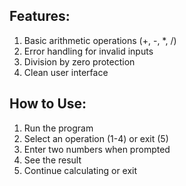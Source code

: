 
## Features:
1. Basic arithmetic operations (+, -, *, /)
2. Error handling for invalid inputs
3. Division by zero protection
4. Clean user interface

## How to Use:
1. Run the program
2. Select an operation (1-4) or exit (5)
3. Enter two numbers when prompted
4. See the result
5. Continue calculating or exit
